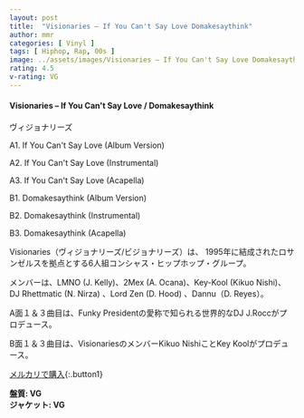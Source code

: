 ```yaml
---
layout: post
title:  "Visionaries – If You Can't Say Love Domakesaythink"
author: mmr
categories: [ Vinyl ]
tags: [ Hiphop, Rap, 00s ]
image: ../assets/images/Visionaries – If You Can't Say Love Domakesaythink.jpg
rating: 4.5
v-rating: VG
---
```


#### Visionaries – If You Can't Say Love / Domakesaythink

ヴィジョナリーズ

A1. If You Can't Say Love (Album Version)

A2. If You Can't Say Love (Instrumental)

A3. If You Can't Say Love (Acapella)

B1. Domakesaythink (Album Version)

B2. Domakesaythink (Instrumental)

B3. Domakesaythink (Acapella)

Visionaries（ヴィジョナリーズ/ビジョナリーズ）は、 1995年に結成されたロサンゼルスを拠点とする6人組コンシャス・ヒップホップ・グループ。

メンバーは、LMNO (J. Kelly)、2Mex (A. Ocana)、Key-Kool (Kikuo Nishi)、 DJ Rhettmatic (N. Nirza) 、Lord Zen (D. Hood) 、Dannu（D. Reyes）。

A面１＆３曲目は、Funky Presidentの愛称で知られる世界的なDJ J.Roccがプロデュース。

B面１＆３曲目は、VisionariesのメンバーKikuo NishiことKey Koolがプロデュース。

[メルカリで購入](https://jp.mercari.com/item/m13872107286?afid=6142608987){:.button1}

<div class="mt-4 mb-4 d-flex align-items-center">
<strong class="mr-1">盤質: VG</strong>
</div>
<div class="mt-4 mb-4 d-flex align-items-center">
<strong class="mr-1">ジャケット: VG</strong>
</div>

